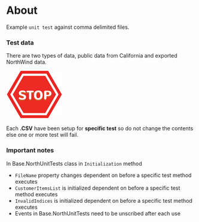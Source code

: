 ﻿# About

Example `unit test` against comma delimited files.



### Test data
There are two types of data, public data from California and exported NorthWind data.

![img](../assets/Stop.png)

Each **.CSV** have been setup for **specific test** so do not change the contents else one or more test will fail.

### Important notes

In Base.NorthUnitTests class in `Initialization` method

- `FileName` property changes dependent on before a specific test method executes
- `CustomerItemsList` is initialized dependent on before a specific test method executes
- `InvalidIndices` is initialized dependent on before a specific test method executes
- Events in Base.NorthUnitTests need to be unscribed after each use